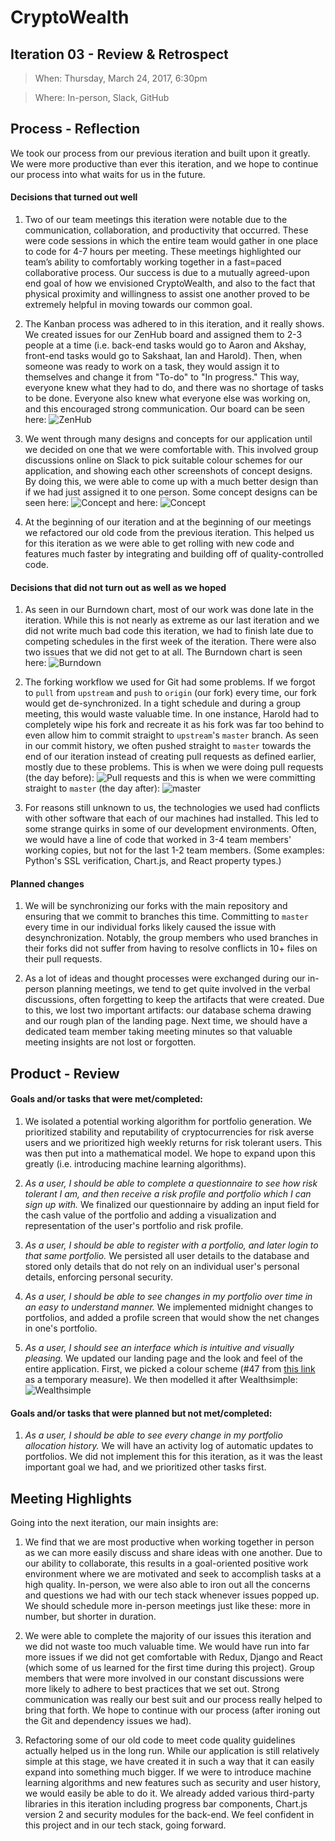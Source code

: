 # CryptoWealth

## Iteration 03 - Review & Retrospect

> When: Thursday, March 24, 2017, 6:30pm
 
> Where: In-person, Slack, GitHub

## Process - Reflection

We took our process from our previous iteration and built upon it greatly. We were more productive than ever this iteration, and we hope to continue our process into what waits for us in the future.

#### Decisions that turned out well

1. Two of our team meetings this iteration were notable due to the communication, collaboration, and productivity that occurred. These were code sessions in which the entire team would gather in one place to code for 4-7 hours per meeting. These meetings highlighted our team’s ability to comfortably working together in a fast=paced collaborative process. Our success is due to a mutually agreed-upon end goal of how we envisioned CryptoWealth, and also to the fact that physical proximity and willingness to assist one another proved to be extremely helpful in moving towards our common goal.

2. The Kanban process was adhered to in this iteration, and it really shows. We created issues for our ZenHub board and assigned them to 2-3 people at a time (i.e. back-end tasks would go to Aaron and Akshay, front-end tasks would go to Sakshaat, Ian and Harold). Then, when someone was ready to work on a task, they would assign it to themselves and change it from "To-do" to "In progress." This way, everyone knew what they had to do, and there was no shortage of tasks to be done. Everyone also knew what everyone else was working on, and this encouraged strong communication. Our board can be seen here: ![ZenHub](https://puu.sh/uX1qX/7f216974e0.png)

3. We went through many designs and concepts for our application until we decided on one that we were comfortable with. This involved group discussions online on Slack to pick suitable colour schemes for our application, and showing each other screenshots of concept designs. By doing this, we were able to come up with a much better design than if we had just assigned it to one person. Some concept designs can be seen here: ![Concept](https://files.slack.com/files-tmb/T3UPW0M4H-F4ND6V9R9-d62163d84e/image_uploaded_from_ios_1024.jpg) and here: ![Concept](https://files.slack.com/files-tmb/T3UPW0M4H-F4P9HNYFM-e94fe8e4bc/image_uploaded_from_ios_1024.jpg)

4. At the beginning of our iteration and at the beginning of our meetings we refactored our old code from the previous iteration. This helped us for this iteration as we were able to get rolling with new code and features much faster by integrating and building off of quality-controlled code.

#### Decisions that did not turn out as well as we hoped

1. As seen in our Burndown chart, most of our work was done late in the iteration. While this is not nearly as extreme as our last iteration and we did not write much bad code this iteration, we had to finish late due to competing schedules in the first week of the iteration. There were also two issues that we did not get to at all. The Burndown chart is seen here: ![Burndown](https://puu.sh/uX1fc/99479614a3.png)

2. The forking workflow we used for Git had some problems. If we forgot to `pull` from `upstream` and `push` to `origin` (our fork) every time, our fork would get de-synchronized. In a tight schedule and during a group meeting, this would waste valuable time. In one instance, Harold had to completely wipe his fork and recreate it as his fork was far too behind to even allow him to commit straight to `upstream`'s `master` branch. As seen in our commit history, we often pushed straight to `master` towards the end of our iteration instead of creating pull requests as defined earlier, mostly due to these problems. This is when we were doing pull requests (the day before): ![Pull requests](https://puu.sh/uX1SI/1fced9310b.png) and this is when we were committing straight to `master` (the day after): ![master](https://puu.sh/uX1Mk/bfdf4666a5.png)

3. For reasons still unknown to us, the technologies we used had conflicts with other software that each of our machines had installed. This led to some strange quirks in some of our development environments. Often, we would have a line of code that worked in 3-4 team members' working copies, but not for the last 1-2 team members. (Some examples: Python's SSL verification, Chart.js, and React property types.)

#### Planned changes

1. We will be synchronizing our forks with the main repository and ensuring that we commit to branches this time. Committing to `master` every time in our individual forks likely caused the issue with desynchronization. Notably, the group members who used branches in their forks did not suffer from having to resolve conflicts in 10+ files on their pull requests.

2. As a lot of ideas and thought processes were exchanged during our in-person planning meetings, we tend to get quite involved in the verbal discussions, often forgetting to keep the artifacts that were created. Due to this, we lost two important artifacts: our database schema drawing and our rough plan of the landing page. Next time, we should have a dedicated team member taking meeting minutes so that valuable meeting insights are not lost or forgotten.

## Product - Review

#### Goals and/or tasks that were met/completed:

1. We isolated a potential working algorithm for portfolio generation. We prioritized stability and reputability of cryptocurrencies for risk averse users and we prioritized high weekly returns for risk tolerant users. This was then put into a mathematical model. We hope to expand upon this greatly (i.e. introducing machine learning algorithms).

2. _As a user, I should be able to complete a questionnaire to see how risk tolerant I am, and then receive a risk profile and portfolio which I can sign up with._ We finalized our questionnaire by adding an input field for the cash value of the portfolio and adding a visualization and representation of the user's portfolio and risk profile.

3. _As a user, I should be able to register with a portfolio, and later login to that same portfolio._ We persisted all user details to the database and stored only details that do not rely on an individual user's personal details, enforcing personal security.

4. _As a user, I should be able to see changes in my portfolio over time in an easy to understand manner._ We implemented midnight changes to portfolios, and added a profile screen that would show the net changes in one's portfolio.

5. _As a user, I should see an interface which is intuitive and visually pleasing._ We updated our landing page and the look and feel of the entire application. First, we picked a colour scheme (#47 from [this link](https://designschool.canva.com/blog/website-color-schemes/) as a temporary measure). We then modelled it after Wealthsimple: ![Wealthsimple](https://www.wealthsimple.com/images/pages/the-details-laptop-CA-0b4389f9.png)

#### Goals and/or tasks that were planned but not met/completed:

1. _As a user, I should be able to see every change in my portfolio allocation history._ We will have an activity log of automatic updates to portfolios. We did not implement this for this iteration, as it was the least important goal we had, and we prioritized other tasks first.

## Meeting Highlights

Going into the next iteration, our main insights are:

1. We find that we are most productive when working together in person as we can more easily discuss and share ideas with one another. Due to our ability to collaborate, this results in a goal-oriented positive work environment where we are motivated and seek to accomplish tasks at a high quality. In-person, we were also able to iron out all the concerns and questions we had with our tech stack whenever issues popped up. We should schedule more in-person meetings just like these: more in number, but shorter in duration.

2. We were able to complete the majority of our issues this iteration and we did not waste too much valuable time. We would have run into far more issues if we did not get comfortable with Redux, Django and React (which some of us learned for the first time during this project). Group members that were more involved in our constant discussions were more likely to adhere to best practices that we set out. Strong communication was really our best suit and our process really helped to bring that forth. We hope to continue with our process (after ironing out the Git and dependency issues we had).

3. Refactoring some of our old code to meet code quality guidelines actually helped us in the long run. While our application is still relatively simple at this stage, we have created it in such a way that it can easily expand into something much bigger. If we were to introduce machine learning algorithms and new features such as security and user history, we would easily be able to do it. We already added various third-party libraries in this iteration including progress bar components, Chart.js version 2 and security modules for the back-end. We feel confident in this project and in our tech stack, going forward.

